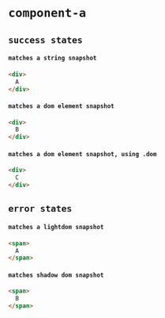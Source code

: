 # `component-a`

## `success states`

####   `matches a string snapshot`

```html
<div>
  A
</div>

```

####   `matches a dom element snapshot`

```html
<div>
  B
</div>

```

####   `matches a dom element snapshot, using .dom`

```html
<div>
  C
</div>

```

## `error states`

####   `matches a lightdom snapshot`

```html
<span>
  A
</span>

```

####   `matches shadow dom snapshot`

```html
<span>
  B
</span>

```

